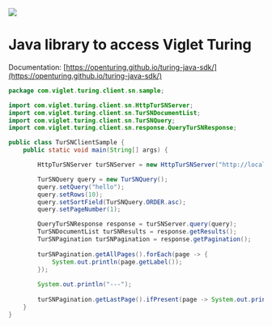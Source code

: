 
[![](https://jitpack.io/v/openturing/turing-java-sdk.svg)](https://jitpack.io/#openturing/turing-java-sdk)

# Java library to access Viglet Turing


Documentation: [https://openturing.github.io/turing-java-sdk/](https://openturing.github.io/turing-java-sdk/)

```java
package com.viglet.turing.client.sn.sample;

import com.viglet.turing.client.sn.HttpTurSNServer;
import com.viglet.turing.client.sn.TurSNDocumentList;
import com.viglet.turing.client.sn.TurSNQuery;
import com.viglet.turing.client.sn.response.QueryTurSNResponse;

public class TurSNClientSample {
	public static void main(String[] args) {

		HttpTurSNServer turSNServer = new HttpTurSNServer("http://localhost:2700/api/sn/Sample");

		TurSNQuery query = new TurSNQuery();
		query.setQuery("hello");
		query.setRows(10);
		query.setSortField(TurSNQuery.ORDER.asc);
		query.setPageNumber(1);

		QueryTurSNResponse response = turSNServer.query(query);
		TurSNDocumentList turSNResults = response.getResults();
		TurSNPagination turSNPagination = response.getPagination();
		
		turSNPagination.getAllPages().forEach(page -> {
			System.out.println(page.getLabel());
		});
		
		System.out.println("---");
		
		turSNPagination.getLastPage().ifPresent(page -> System.out.println(page.getLabel()));
	}
}
```
